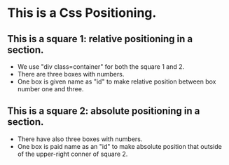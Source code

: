# This is a Css Positioning.

## This is a square 1: relative positioning in a section.
* We use "div class=container" for both the square 1 and 2.
* There are three boxes with numbers. 
* One box is given name as "id" to make relative position between box number one and three.

## This is a square 2: absolute positioning in a section.
* There have also three boxes with numbers. 
* One box is paid name as an "id" to make absolute position that outside of the upper-right conner of square 2.